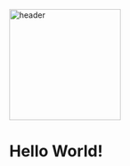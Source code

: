 <img src="https://i.pinimg.com/enabled_hi/564x/04/dc/86/04dc8672dca20a076b9645c727bae00f.jpg" alt="header" style="width: 200px; height: auto;">

# Hello World!
